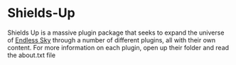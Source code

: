 # Shields-Up
  Shields Up is a massive plugin package that seeks to expand the universe of [Endless Sky](https://github.com/endless-sky/endless-sky) through a number of different plugins, all with their own content. For more information on each plugin, open up their folder and read the about.txt file
